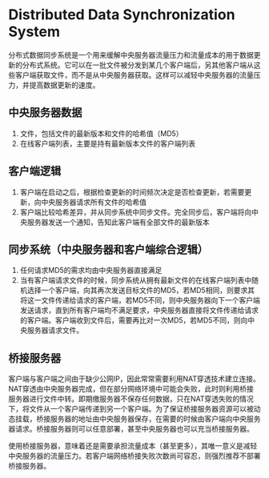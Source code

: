# Distributed Data Synchronization System
分布式数据同步系统是一个用来缓解中央服务器流量压力和流量成本的用于数据更新的分布式系统。它可以在一批文件被分发到某几个客户端后，另其他客户端从这些客户端获取文件，而不是从中央服务器获取。这样可以减轻中央服务器的流量压力，并提高数据更新的速度。

## 中央服务器数据
1. 文件，包括文件的最新版本和文件的哈希值（MD5）
2. 在线客户端列表，主要是持有最新版本文件的客户端列表
   
## 客户端逻辑
1. 客户端在启动之后，根据检查更新的时间频次决定是否检查更新，若需要更新，向中央服务器请求所有文件的哈希值
2. 客户端比较哈希差异，并从同步系统中同步文件。完全同步后，客户端将向中央服务器发送一个通知，告知此客户端有全部文件的最新版本

## 同步系统（中央服务器和客户端综合逻辑）
1. 任何请求MD5的需求均由中央服务器直接满足
2. 当有客户端请求文件的时候，同步系统从拥有最新文件的在线客户端列表中随机选择一个客户端，向其再次发送目标文件的MD5，若MD5相同，则要求其将这一文件传递给请求的客户端，若MD5不同，则中央服务器向下一个客户端发送请求，直到所有客户端均不满足要求，中央服务器直接将文件传递给请求的客户端。客户端收到文件后，需要再比对一次MD5，若MD5不同，则向中央服务器请求文件。

## 桥接服务器
客户端与客户端之间由于缺少公网IP，因此常常需要利用NAT穿透技术建立连接。NAT穿透由中央服务器完成，但在部分网络环境中可能会失败，此时则利用桥接服务器进行文件中转。即期缴服务器不保存任何数据，只在NAT穿透失败的情况下，将文件从一个客户端传递到另一个客户端。为了保证桥接服务器资源可以被动态挂载，桥接服务器的地址由中央服务器保存，在需要的时候由客户端向中央服务器请求。桥接服务器则可以任意部署，甚至中央服务器也可以充当桥接服务器。

使用桥接服务器，意味着还是需要承担流量成本（甚至更多），其唯一意义是减轻中央服务器的流量压力。若客户端网络桥接失败次数尚可容忍，则强烈推荐不部署桥接服务器。